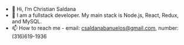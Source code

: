 - 👋 Hi, I’m Christian Saldana
- 👀 I am a fullstack developer. My main stack is Node.js, React, Redux, and MySQL. 
- 📫 How to reach me - 
      email: csaldanabanuelos@gmail.com, 
      number: (316)619-1936

<!---
ChristianSB24/ChristianSB24 is a ✨ special ✨ repository because its `README.md` (this file) appears on your GitHub profile.
You can click the Preview link to take a look at your changes.
--->
